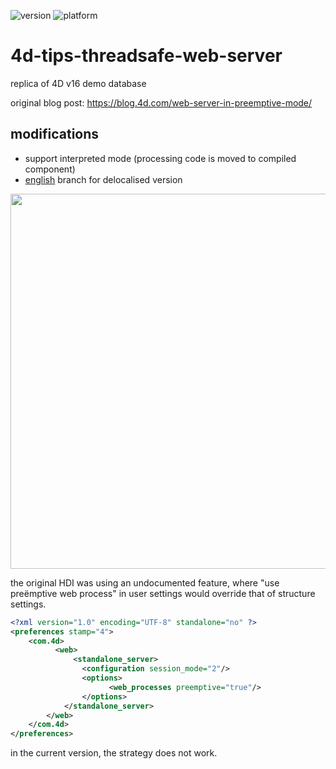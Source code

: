![version](https://img.shields.io/badge/version-20%2B-E23089)
![platform](https://img.shields.io/static/v1?label=platform&message=mac-intel%20|%20mac-arm%20|%20win-64&color=blue)

# 4d-tips-threadsafe-web-server
replica of 4D v16 demo database

original blog post: https://blog.4d.com/web-server-in-preemptive-mode/

## modifications

* support interpreted mode (processing code is moved to compiled component)
* [english](https://github.com/miyako/4d-tips-threadsafe-web-server/tree/english) branch for delocalised version

<img src="https://github.com/user-attachments/assets/8ae81295-db5d-43b5-b253-94439dae67e7" width=600 height=auto />
 
the original HDI was using an undocumented feature, where "use preëmptive web process" in user settings would override that of structure settings.  

```xml
<?xml version="1.0" encoding="UTF-8" standalone="no" ?>
<preferences stamp="4">
	<com.4d>
		  <web>
			  <standalone_server>
				<configuration session_mode="2"/>
				<options>
				      <web_processes preemptive="true"/>
				</options>
			</standalone_server>
		</web>
	</com.4d>
</preferences>
```
in the current version, the strategy does not work.
